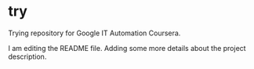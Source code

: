 # try
Trying repository for Google IT Automation Coursera.

I am editing the README file. Adding some more details about the project description.
